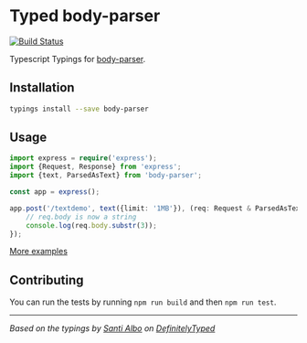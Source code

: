 # Typed body-parser
[![Build Status](https://travis-ci.org/felixfbecker/typed-body-parser.svg?branch=master)](https://travis-ci.org/felixfbecker/typed-body-parser)

Typescript Typings for [body-parser](https://github.com/expressjs/body-parser).

## Installation
```sh
typings install --save body-parser
```

## Usage

```ts
import express = require('express');
import {Request, Response} from 'express';
import {text, ParsedAsText} from 'body-parser';

const app = express();

app.post('/textdemo', text({limit: '1MB'}), (req: Request & ParsedAsText, res: Response) => {
    // req.body is now a string
    console.log(req.body.substr(3));
});

```

[More examples](./test)

## Contributing
You can run the tests by running `npm run build` and then `npm run test`.


---------------------------------------

_Based on the typings by [Santi Albo](https://github.com/santialbo) on [DefinitelyTyped](https://github.com/DefinitelyTyped/DefinitelyTyped)_

